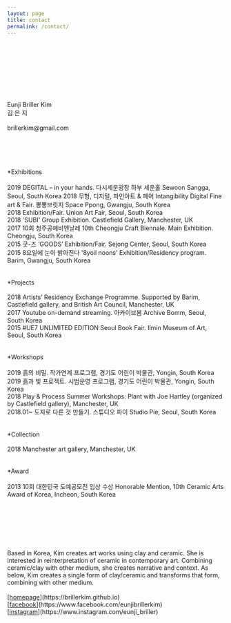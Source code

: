 ```yaml
---
layout: page
title: contact
permalink: /contact/
---
```

<br>
<br>
<br>
<br>
<br>
<br>
<br>
<br>
Eunji Briller Kim<br> 
김 은 지<br>
<br>
brillerkim@gmail.com<br>
<br>
<br>
<br>
<br>
<br>
*Exhibitions<br>
<br>
2019 DEGITAL – in your hands. 다시세운광장 하부 세운홀 Sewoon Sangga, Seoul, South Korea 
2018 무형, 디지털, 파인아트 & 페어 Intangibility Digital Fine art & Fair. 뽕뽕브릿지 Space Ppong, Gwangju, South Korea<br>
2018 Exhibition/Fair. Union Art Fair, Seoul, South Korea<br>
2018 'SUBI' Group Exhibition. Castlefield Gallery, Manchester, UK<br> 
2017 10회 청주공예비엔날레 10th Cheongju Craft Biennale. Main Exhibition. Cheongju, South Korea<br>
2015 굿-즈 ‘GOODS’ Exhibition/Fair. Sejong Center, Seoul, South Korea<br> 
2015 8요일에 눈이 밝아진다 '8yoil noons' Exhibition/Residency program. Barim, Gwangju, South Korea<br>
<br>
<br>
*Projects<br>
<br>
2018 Artists’ Residency Exchange Programme. Supported by Barim, Castlefield gallery, and British Art Council, Manchester, UK<br> 
2017 Youtube on-demand streaming. 아카이브봄 Archive Bomm, Seoul, South Korea<br> 
2015 #UE7 UNLIMITED EDITION Seoul Book Fair. Ilmin Museum of Art, Seoul, South Korea<br>
<br>
<br>
*Workshops<br>
<br>
2019 흙의 비밀. 작가연계 프로그램, 경기도 어린이 박물관, Yongin, South Korea<br>
2019 흙과 빛 프로젝트. 시범운영 프로그램, 경기도 어린이 박물관, Yongin, South Korea<br>
2018 Play & Process Summer Workshops. Plant with Joe Hartley (organized by Castlefield gallery), Manchester, UK<br>
2018.01~  도자로 다른 것 만들기. 스튜디오 파이 Studio Pie, Seoul, South Korea<br>
<br>
<br>
*Collection<br> 
<br>
2018 Manchester art gallery, Manchester, UK<br> 
<br>
<br>
*Award<br>
<br>
2013 10회 대한민국 도예공모전 입상 수상 Honorable Mention, 10th Ceramic Arts Award of Korea, Incheon, South Korea  
<br>
<br>
<br>
<br>
<br>
<br>
<br>
<br>
Based in Korea, Kim creates art works using clay and ceramic. She is interested in reinterpretation of ceramic in contemporary art. Combining ceramic/clay with other medium,
she creates narrative and context. As below, Kim creates a single form of clay/ceramic and transforms that form,
combining with other medium.
<br>
<br>
[<U>homepage</U>](https://brillerkim.github.io)<br>
[<U>facebook</U>](https://www.facebook.com/eunjibrillerkim)<br>
[<U>instagram</U>](https://www.instagram.com/eunji_briller)<br>
<br>
<br>
